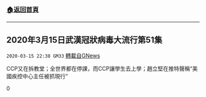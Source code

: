 ###  [:house:返回首頁](https://github.com/ourhimalayas/txt)
---

## 2020年3月15日武漢冠狀病毒大流行第51集
`2020-03-15 22:38 GM33` [轉載自GNews](https://gnews.org/zh-hant/142091/)

CCP又在拆教堂；全世界都在停課，而CCP讓學生去上學；趙立堅在推特聲稱“美國疾控中心主任被抓現行”

0

